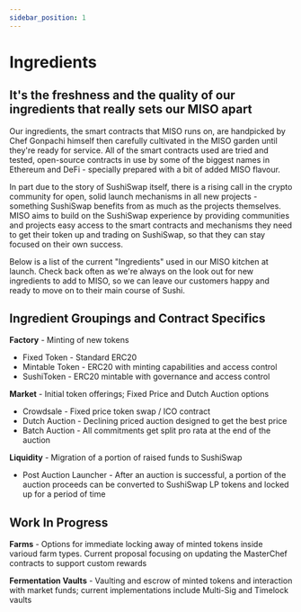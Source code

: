 ```yaml
---
sidebar_position: 1
---
```


# Ingredients

## It's the freshness and the quality of our ingredients that really sets our MISO apart

Our ingredients, the smart contracts that MISO runs on, are handpicked by Chef Gonpachi himself then carefully cultivated in the MISO garden until they're ready for service. All of the smart contracts used are tried and tested, open-source contracts in use by some of the biggest names in Ethereum and DeFi - specially prepared with a bit of added MISO flavour.

In part due to the story of SushiSwap itself, there is a rising call in the crypto community for open, solid launch mechanisms in all new projects - something SushiSwap benefits from as much as the projects themselves. MISO aims to build on the SushiSwap experience by providing communities and projects easy access to the smart contracts and mechanisms they need to get their token up and trading on SushiSwap, so that they can stay focused on their own success.

Below is a list of the current "Ingredients" used in our MISO kitchen at launch. Check back often as we're always on the look out for new ingredients to add to MISO, so we can leave our customers happy and ready to move on to their main course of Sushi.

## Ingredient Groupings and Contract Specifics

**Factory** - Minting of new tokens

-   Fixed Token - Standard ERC20
-   Mintable Token - ERC20 with minting capabilities and access control
-   SushiToken - ERC20 mintable with governance and access control

**Market** - Initial token offerings; Fixed Price and Dutch Auction options

-   Crowdsale - Fixed price token swap / ICO contract
-   Dutch Auction - Declining priced auction designed to get the best price
-   Batch Auction - All commitments get split pro rata at the end of the auction

**Liquidity** - Migration of a portion of raised funds to SushiSwap

-   Post Auction Launcher - After an auction is successful, a portion of the auction proceeds can be converted to SushiSwap LP tokens and locked up for a period of time

## Work In Progress

**Farms** - Options for immediate locking away of minted tokens inside varioud farm types. Current proposal focusing on updating the MasterChef contracts to support custom rewards

**Fermentation Vaults** - Vaulting and escrow of minted tokens and interaction with market funds; current implementations include Multi-Sig and Timelock vaults
